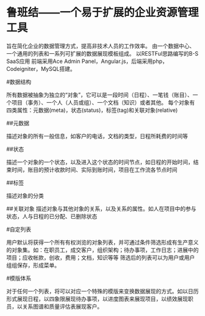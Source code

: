 鲁班结——一个易于扩展的企业资源管理工具
====

旨在简化企业的数据管理方式，提高非技术人员的工作效率。
由一个数据中心、一个通用的列表和一系列可扩展的数据展现模板组成。
以RESTFul思路编写的B-S SaaS应用
前端采用Ace Admin Panel，Angular.js，后端采用php，Codeigniter，MySQL搭建。


#数据结构

所有数据被抽象为独立的“对象”，它可以是一段时间（日程）、一笔钱（账目）、一个项目（事务）、一个人（人员或组）、一个文档（知识）或者其他。
每个对象有四类属性：元数据(meta)，状态(status)，标签(tag)和关联对象(relative)

##元数据

描述对象的所有一般信息，如客户的电话，文档的类型，日程所耗费的时间等

##状态

描述一个对象的一个状态，以及进入这个状态的时间节点，如日程的开始时间，结束时间，账目的预计收款时间、实际到账时间，项目在工作流各节点时间

##标签

描述对象的分类

##关联对象
描述对象与其他对象的关系，以及关系的属性。如人在项目中的参与状态，人与日程的已分配、已删除状态

#自定列表

用户默认将获得一个所有有权浏览的对象列表，并可通过条件筛选形成有生产意义的对象集。如：在职员工，成交客户，组织架构；待办事项，工作日志；进展中的项目；应收帐款，创收，费用；文档，知识等等
筛选后的列表可以为用户或用户组组保存，形成菜单。

#模版体系

对于任何一个列表，将可以对应一个特殊的模版来变换数据展现的方式。如以日历形式展现日程，以四象限展现待办事项，以进度图表来展现项目，以绩效展现职员，以关系图谱和质量评估表展现客户。